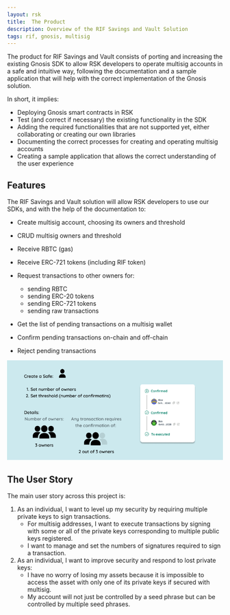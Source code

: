 ```yaml
---
layout: rsk
title:  The Product
description: Overview of the RIF Savings and Vault Solution
tags: rif, gnosis, multisig
---
```


The product for RIF Savings and Vault consists of porting and increasing the existing Gnosis SDK to allow RSK developers to operate multisig accounts in a safe and intuitive way, following the documentation and a sample application that will help with the correct implementation of the Gnosis solution.

In short, it implies:

* Deploying Gnosis smart contracts in RSK
* Test (and correct if necessary) the existing functionality in the SDK
* Adding the required functionalities that are not supported yet, either collaborating or creating our own libraries
* Documenting the correct processes for creating and operating multisig accounts
* Creating a sample application that allows the correct understanding of the user experience

## Features

The RIF Savings and Vault solution will allow RSK developers to use our SDKs, and with the help of the documentation to:

* Create multisig account, choosing its owners and threshold
* CRUD multisig owners and threshold
* Receive RBTC (gas)
* Receive ERC-721 tokens (including RIF token)
* Request transactions to other owners for:
    * sending RBTC
    * sending ERC-20 tokens
    * sending ERC-721 tokens
    * sending raw transactions

* Get the list of pending transactions on a multisig wallet
* Confirm pending transactions on-chain and off-chain
* Reject pending transactions

![Multisig Product - User Story](/assets/img/rif-multisig/product-user-story.png)

## The User Story

The main user story across this project is:

1. As an individual, I want to level up my security by requiring multiple private keys to sign transactions.
    * For multisig addresses, I want to execute transactions by signing with some or all of the private keys corresponding to multiple public keys registered.
    * I want to manage and set the numbers of signatures required to sign a transaction.
2. As an individual, I want to improve security and respond to lost private keys:
    * I have no worry of losing my assets because it is impossible to access the asset with only one of its private keys if secured with multisig.
    * My account will not just be controlled by a seed phrase but can be controlled by multiple seed phrases.
